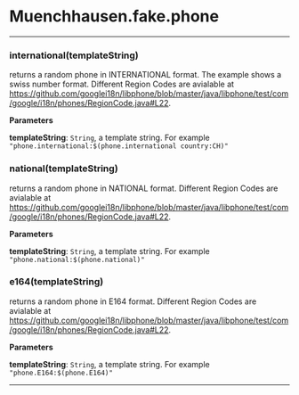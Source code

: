 # Muenchhausen.fake.phone





* * *

### international(templateString) 

returns a random phone in INTERNATIONAL format. The example shows a swiss number format. Different Region Codes are avialable at https://github.com/googlei18n/libphone/blob/master/java/libphone/test/com/google/i18n/phones/RegionCode.java#L22.

**Parameters**

**templateString**: `String`, a template string. For example `"phone.international:$(phone.international country:CH)"`



### national(templateString) 

returns a random phone in NATIONAL format. Different Region Codes are avialable at https://github.com/googlei18n/libphone/blob/master/java/libphone/test/com/google/i18n/phones/RegionCode.java#L22.

**Parameters**

**templateString**: `String`, a template string. For example `"phone.national:$(phone.national)"`



### e164(templateString) 

returns a random phone in E164 format. Different Region Codes are avialable at https://github.com/googlei18n/libphone/blob/master/java/libphone/test/com/google/i18n/phones/RegionCode.java#L22.

**Parameters**

**templateString**: `String`, a template string. For example `"phone.E164:$(phone.E164)"`




* * *










